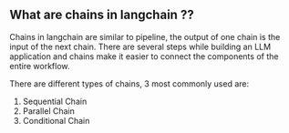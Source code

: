 ## What are chains in langchain ??

Chains in langchain are similar to pipeline, the output of one chain is the input of the next chain.
There are several steps while building an LLM application and chains make it easier to connect the components of the entire workflow.

There are different types of chains, 3 most commonly used are:
1. Sequential Chain
2. Parallel Chain
3. Conditional Chain
